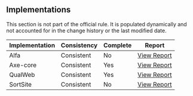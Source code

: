 ## Implementations

This section is not part of the official rule. It is populated dynamically and 
not accounted for in the change history or the last modified date.

| Implementation | Consistency          | Complete | Report
|----------------|----------------------|----------|-------------
| Alfa           | Consistent           | No       | [View Report](https://act-rules.github.io/implementation/alfa#id-b4f0c3)
| Axe-core       | Consistent           | Yes      | [View Report](https://act-rules.github.io/implementation/axe-core#id-b4f0c3)
| QualWeb        | Consistent           | Yes      | [View Report](https://act-rules.github.io/implementation/qualweb#id-b4f0c3)
| SortSite       | Consistent           | No       | [View Report](https://act-rules.github.io/implementation/sortsite#id-b4f0c3)
